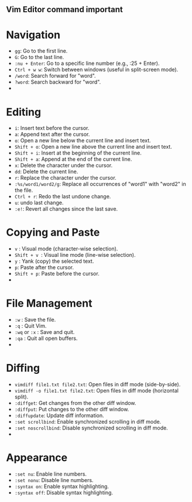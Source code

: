 ## Vim Editor command important

# Navigation

- `gg`: Go to the first line.
- `G`: Go to the last line.
- `:nu + Enter`: Go to a specific line number (e.g., :25 + Enter).
- `Ctrl + w w`: Switch between windows (useful in split-screen mode).
- `/word`: Search forward for "word".
- `?word`: Search backward for "word".
- 
# Editing

- `i`: Insert text before the cursor.
- `a`: Append text after the cursor.
- `o`: Open a new line below the current line and insert text.
- `Shift + o`: Open a new line above the current line and insert text.
- `Shift + i`: Insert at the beginning of the current line.
- `Shift + a`: Append at the end of the current line.
- `x`: Delete the character under the cursor.
- `dd`: Delete the current line.
- `r`: Replace the character under the cursor.
- `:%s/word1/word2/g`: Replace all occurrences of "word1" with "word2" in the file.
- `Ctrl + r`: Redo the last undone change.
- `u`: undo last change.
- `:e!`: Revert all changes since the last save.
# Copying and Paste

- `v` : Visual mode (character-wise selection).
- `Shift + v `: Visual line mode (line-wise selection).
- `y` : Yank (copy) the selected text.
- `p`: Paste after the cursor.
- `Shift + p`: Paste before the cursor.
- 
# File Management
- `:w` : Save the file.
- `:q` : Quit Vim.
- `:wq` or `:x` : Save and quit.
- `:qa` : Quit all open buffers.
- 
# Diffing

- `vimdiff file1.txt file2.txt`: Open files in diff mode (side-by-side).
- `vimdiff -o file1.txt file2.txt`: Open files in diff mode (horizontal split).
- `:diffget`: Get changes from the other diff window.
- `:diffput`: Put changes to the other diff window.
- `:diffupdate`: Update diff information.
- `:set scrollbind`: Enable synchronized scrolling in diff mode.
- `:set noscrollbind`: Disable synchronized scrolling in diff mode.
- 
# Appearance

- `:set nu`: Enable line numbers.
- `:set nonu`: Disable line numbers.
- `:syntax on`: Enable syntax highlighting.
- `:syntax off`: Disable syntax highlighting.

